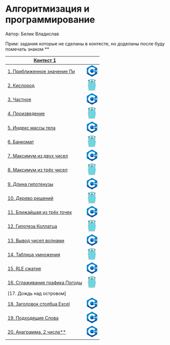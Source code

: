 # Алгоритмизация и программирование

Автор: Белик Владислав

Прим: задания которые не сделаны в контесте, но доделаны после буду помечать знаком **

|[Контест 1](https://contest.yandex.ru/contest/52142/problems/) |  |
| --- | :-: |
| [1. Приближенное значение Пи](./contest_1/1.cpp) | ![](./img/cpp.png) |
| [2. Кислород](./contest_1/2.go) |  ![](./img/go.png) |
| [3. Частное](./contest_1/3.cpp) | ![](./img/cpp.png) |
| [4. Произведение](./contest_1/4.go) | ![](./img/go.png) |
| [5. Индекс массы тела](./contest_1/5.cpp) |  ![](./img/cpp.png) |
| [6. Банкомат](./contest_1/6.go) | ![](./img/go.png) |
| [7. Максимум из двух чисел](./contest_1/7.cpp) | ![](./img/cpp.png) |
| [8. Максимум из трёх чисел](./contest_1/8.go) |  ![](./img/go.png) |
| [9. Длина гипотенузы](./contest_1/9.cpp) | ![](./img/cpp.png) |
| [10. Дерево решений](./contest_1/10.go) | ![](./img/go.png) |
| [11. Ближайшая из трёх точек](./contest_1/11.cpp) |  ![](./img/cpp.png) |
| [12. Гипотеза Коллатца](./contest_1/12.go) | ![](./img/go.png) |
| [13. Вывод чисел волнами](./contest_1/13.cpp) | ![](./img/cpp.png) |
| [14. Таблица умножения](./contest_1/14.go) |  ![](./img/go.png) |
| [15. RLE сжатие](./contest_1/15.cpp) | ![](./img/cpp.png) |
| [16. Сглаживание графика Погоды](./contest_1/16.go) | ![](./img/go.png) |
| [17. Дождь над островом] |  ![]() |
| [18. Заголовок столбца Excel](./contest_1/18.cpp) | ![](./img/cpp.png) |
| [19. Подходящие Слова](./contest_1/19.cpp) | ![](./img/cpp.png) |
| [20. Анаграмма. 2 числа**](./contest_1/20.cpp) | ![](./img/cpp.png) |
